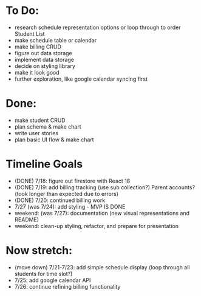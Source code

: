 # To Do:
- research schedule representation options or loop through to order Student List
- make schedule table or calendar
- make billing CRUD
- figure out data storage
- implement data storage
- decide on styling library
- make it look good
- further exploration, like google calendar syncing first

# Done:
- make student CRUD
- plan schema & make chart
- write user stories
- plan basic UI flow & make chart


# Timeline Goals
- (DONE) 7/18: figure out firestore with React 18 
- (DONE) 7/19: add billing tracking (use sub collection?) Parent accounts? (took longer than     expected due to errors)
- (DONE) 7/20: continued billing work
- 7/27 (was 7/24): add styling - MVP IS DONE
- weekend: (was 7/27): documentation (new visual representations and README)
- weekend: clean-up styling, refactor, and prepare for presentation

# Now stretch:
- (move down) 7/21-7/23: add simple schedule display (loop through all students for time slot?)
- 7/25: add google calendar API
- 7/26: continue refining billing functionality